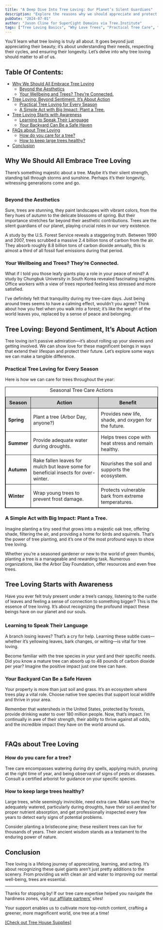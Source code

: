 ```yaml
---
title: "A Deep Dive Into Tree Loving: Our Planet’s Silent Guardians"
description: "Explore the reasons why we should appreciate and protect trees, delve into practical tree care and tree loving."
pubDate: "2024-07-01"
author: "Jason Cline for SuperCight Domains via Tree.Institute"
tags: ["Tree Loving Basics", "Why Love Trees", "Practical Tree Care", "Planting Trees Impact", "Tree Health Tips", "Trees and Wellbeing", "Seasonal Tree Care", "Protecting Trees"]
---
```


<p>You’ll learn what tree loving is truly all about. It goes beyond just appreciating their beauty; it’s about understanding their needs, respecting their cycles, and ensuring their longevity. Let’s delve into why tree loving should matter to all of us.</p>

<h2 id="main-toc" name="tableOfContents">Table Of Contents:</h2>

<ul name="tableOfContents" id="id-1719842799823">
    <li name="tableOfContents"><a id="whyweshouldallembracetreeloving-toc" href="#whyweshouldallembracetreeloving">Why We Should All Embrace Tree Loving</a>
        <ul name="tableOfContents" id="id-1719842799823">
            <li name="tableOfContents"><a id="beyondtheaesthetics-toc" href="#beyondtheaesthetics">Beyond the Aesthetics</a></li>
            <li name="tableOfContents"><a id="yourwellbeingandtreestheyreconnected-toc" href="#yourwellbeingandtreestheyreconnected">Your Wellbeing and Trees? They’re Connected.</a></li>
        </ul>
    </li>
    <li name="tableOfContents"><a id="treelovingbeyondsentimentitsaboutaction-toc" href="#treelovingbeyondsentimentitsaboutaction">Tree Loving: Beyond Sentiment, It’s About Action</a>
        <ul name="tableOfContents" id="id-1719842799823">
            <li name="tableOfContents"><a id="practicaltreelovingforeveryseason-toc" href="#practicaltreelovingforeveryseason">Practical Tree Loving for Every Season</a></li>
            <li name="tableOfContents"><a id="asimpleactwithbigimpactplantatree-toc" href="#asimpleactwithbigimpactplantatree">A Simple Act with Big Impact: Plant a Tree.</a></li>
        </ul>
    </li>
    <li name="tableOfContents"><a id="treelovingstartswithawareness-toc" href="#treelovingstartswithawareness">Tree Loving Starts with Awareness</a>
        <ul name="tableOfContents" id="id-1719842799823">
            <li name="tableOfContents"><a id="learningtospeaktheirlanguage-toc" href="#learningtospeaktheirlanguage">Learning to Speak Their Language</a></li>
            <li name="tableOfContents"><a id="yourbackyardcanbeasafehaven-toc" href="#yourbackyardcanbeasafehaven">Your Backyard Can Be a Safe Haven</a></li>
        </ul>
    </li>
    <li name="tableOfContents"><a id="faqsabouttreeloving-toc" href="#faqsabouttreeloving">FAQs about Tree Loving</a>
        <ul name="tableOfContents" id="id-1719842799823">
            <li name="tableOfContents"><a id="howdoyoucareforatree-toc" href="#howdoyoucareforatree">How do you care for a tree?</a></li>
            <li name="tableOfContents"><a id="howtokeeplargetreeshealthy-toc" href="#howtokeeplargetreeshealthy">How to keep large trees healthy?</a></li>
        </ul>
    </li>
    <li name="tableOfContents"><a id="conclusion-toc" href="#conclusion">Conclusion</a></li>
</ul>

<h2></h2>

<h2 id="whyweshouldallembracetreeloving">Why We Should All Embrace Tree Loving</h2>

<p>There’s something majestic about a tree. Maybe it’s their silent strength, standing tall through storms and sunshine. Perhaps it’s their longevity, witnessing generations come and go.</p>

<p><img src="https://images.unsplash.com/photo-1564429542212-16ab18196c4d?crop=entropy&cs=tinysrgb&fit=max&fm=jpg&ixid=M3wyNzI0ODl8MHwxfHNlYXJjaHwxfHx0cmVlJTIwbG92aW5nfGVufDB8MHx8fDE3MTk3NjM1MDF8MA&ixlib=rb-4.0.3&q=80&w=1080" alt="" style="display: block; vertical-align: top; margin: 5px auto; text-align: center; max-width: 100%; height: auto;"></p>

<h3 id="beyondtheaesthetics">Beyond the Aesthetics</h3>

<p>Sure, trees are stunning, they paint landscapes with vibrant colors, from the fiery hues of autumn to the delicate blossoms of spring. But their importance stretches far beyond their aesthetic contributions. Trees are the silent guardians of our planet, playing crucial roles in our very existence.</p>

<p>A study by the U.S. Forest Service reveals a staggering truth. Between 1990 and 2007, trees scrubbed a massive 2.4 billion tons of carbon from the air. They absorb roughly 8.8 billion tons of carbon dioxide annually, this is almost a third of all fossil fuel emissions during that period.</p>

<h3 id="yourwellbeingandtreestheyreconnected">Your Wellbeing and Trees? They’re Connected.</h3>

<p>What if I told you those leafy giants play a role in your peace of mind? A study by Chungbuk University in South Korea revealed fascinating insights. Office workers with a view of trees reported feeling less stressed and more satisfied. </p>

<p>I’ve definitely felt that tranquility during my tree-care days. Just being around trees seems to have a calming effect, wouldn’t you agree? Think about how you feel when you walk into a forest; it’s like the weight of the world leaves you, replaced by a sense of peace and belonging.</p>

<h2 id="treelovingbeyondsentimentitsaboutaction">Tree Loving: Beyond Sentiment, It’s About Action</h2>

<p>Tree loving isn’t passive admiration—it’s about rolling up your sleeves and getting involved. We can show love for these magnificent beings in ways that extend their lifespan and protect their future. Let’s explore some ways we can make a tangible difference.</p>

<h3 id="practicaltreelovingforeveryseason">Practical Tree Loving for Every Season</h3>

<p>Here is how we can care for trees throughout the year:</p>

<table style="width:100%; border-collapse: collapse; border: 1px solid black;">
    <caption>Seasonal Tree Care Actions</caption>
    <tbody>
        <tr style="background-color: #d3d3d3;">
            <th style="border: 1px solid black; padding: 8px;">Season</th>
            <th style="border: 1px solid black; padding: 8px;">Action</th>
            <th style="border: 1px solid black; padding: 8px;">Benefit</th>
        </tr>
        <tr>
            <td style="border: 1px solid black; padding: 8px;"><strong>Spring</strong></td>
            <td style="border: 1px solid black; padding: 8px;">Plant a tree (Arbor Day, anyone?)</td>
            <td style="border: 1px solid black; padding: 8px;">Provides new life, shade, and oxygen for the future.</td>
        </tr>
        <tr>
            <td style="border: 1px solid black; padding: 8px;"><strong>Summer</strong></td>
            <td style="border: 1px solid black; padding: 8px;">Provide adequate water during droughts.</td>
            <td style="border: 1px solid black; padding: 8px;">Helps trees cope with heat stress and remain healthy.</td>
        </tr>
        <tr>
            <td style="border: 1px solid black; padding: 8px;"><strong>Autumn</strong></td>
            <td style="border: 1px solid black; padding: 8px;">Rake fallen leaves for mulch but leave some for beneficial insects for over-winter.</td>
            <td style="border: 1px solid black; padding: 8px;">Nourishes the soil and supports the ecosystem.</td>
        </tr>
        <tr>
            <td style="border: 1px solid black; padding: 8px;"><strong>Winter</strong></td>
            <td style="border: 1px solid black; padding: 8px;">Wrap young trees to prevent frost damage.</td>
            <td style="border: 1px solid black; padding: 8px;">Protects vulnerable bark from extreme temperatures.</td>
        </tr>
    </tbody>
</table>

<h3></h3>

<h3 id="asimpleactwithbigimpactplantatree">A Simple Act with Big Impact: Plant a Tree.</h3>

<p>Imagine planting a tiny seed that grows into a majestic oak tree, offering shade, filtering the air, and providing a home for birds and squirrels. That’s the power of tree planting, and it’s one of the most profound ways to show tree loving.</p>

<p>Whether you’re a seasoned gardener or new to the world of green thumbs, planting a tree is a manageable and rewarding task. Numerous organizations, like the Arbor Day Foundation, offer resources and even free trees.</p>

<h2 id="treelovingstartswithawareness">Tree Loving Starts with Awareness</h2>

<p>Have you ever felt truly present under a tree’s canopy, listening to the rustle of leaves and feeling a sense of connection to something bigger? This is the essence of tree loving. It’s about recognizing the profound impact these beings have on our planet and our souls.<img src="https://images.unsplash.com/photo-1607780560624-2968ebaf4360?crop=entropy&cs=tinysrgb&fit=max&fm=jpg&ixid=M3wyNzI0ODl8MHwxfHNlYXJjaHwyfHx0cmVlJTIwbG92aW5nfGVufDB8MHx8fDE3MTk3NjM1MDF8MA&ixlib=rb-4.0.3&q=80&w=1080" alt="" style="display: block; vertical-align: top; margin: 5px auto; text-align: center; max-width: 100%; height: auto;"></p>

<h3 id="learningtospeaktheirlanguage">Learning to Speak Their Language</h3>

<p>A branch losing leaves? That’s a cry for help. Learning these subtle cues—whether it’s yellowing leaves, bark changes, or wilting—is vital for tree loving.</p>

<p>Become familiar with the tree species in your yard and their specific needs. Did you know a mature tree can absorb up to 48 pounds of carbon dioxide per year? Imagine the positive impact just one tree can have.</p>

<h3 id="yourbackyardcanbeasafehaven">Your Backyard Can Be a Safe Haven</h3>

<p>Your property is more than just soil and grass. It’s an ecosystem where trees play a vital role. Choose native tree species that support local wildlife and thrive in your area.</p>

<p>Remember that watersheds in the United States, protected by forests, provide drinking water to over 180 million people. Now, that’s impact. I’m continually in awe of their strength, their ability to thrive against all odds, and the incredible impact they have on the world around us.</p>

<p><img src="https://images.unsplash.com/photo-1502082553048-f009c37129b9?crop=entropy&cs=tinysrgb&fit=max&fm=jpg&ixid=M3wyNzI0ODl8MHwxfHNlYXJjaHwxOXx8dHJlZSUyMGxvdmluZ3xlbnwwfDB8fHwxNzE5NzYzNTAxfDA&ixlib=rb-4.0.3&q=80&w=1080" alt="" style="display: block; vertical-align: top; margin: 5px auto; text-align: center; max-width: 100%; height: auto;"></p>

<h2 id="faqsabouttreeloving">FAQs about Tree Loving</h2>

<h3 id="howdoyoucareforatree">How do you care for a tree?</h3>

<p>Tree care encompasses watering during dry spells, applying mulch, pruning at the right time of year, and being observant of signs of pests or diseases. Consult a certified arborist for guidance on your specific species.</p>

<h3 id="howtokeeplargetreeshealthy">How to keep large trees healthy?</h3>

<p>Large trees, while seemingly invincible, need extra care. Make sure they’re adequately watered, particularly during droughts, have their soil aerated for proper nutrient absorption, and get professionally inspected every few years to detect early signs of potential problems.</p>

<p>Consider planting a bristlecone pine; these resilient trees can live for thousands of years. Their ancient wisdom stands as a testament to the enduring power of nature.</p>

<h2 id="conclusion">Conclusion</h2>

<p>Tree loving is a lifelong journey of appreciating, learning, and acting. It’s about recognizing these quiet giants aren’t just pretty additions to the scenery. From providing us with clean air and water to improving our mental well-being, trees are essential.</p>
<hr id="isPasted">

<p dir="ltr" id="isPasted">Thanks for stopping by! If our tree care expertise helped you navigate the hardiness zones, visit <a data-mil="888" href="https://tree.institute/our-affiliates" target="_blank" rel="noopener noreferrer">our affiliate partners’</a> sites!</p>

<p dir="ltr">Your support enables us to cultivate more top-notch content, crafting a greener, more magnificent world, one tree at a time!</p>

<p dir="ltr" id="isPasted"><a href="https://shareasale.com/r.cfm?b=2199513&u=4318791&m=133601&urllink=&afftrack=" target="_blank" rel="noopener noreferrer">[Check out Tree House Supplies]</a></p>
<!--themify_builder_content-->
<div id="themify_builder_content-886" data-postid="886" class="themify_builder_content themify_builder_content-886 themify_builder tf_clear">
</div>

<p>
    <!--/themify_builder_content-->
    <!--themify_builder_content-->
</p>
<div id="themify_builder_content-886" data-postid="886" class="themify_builder_content themify_builder_content-886 themify_builder tf_clear">
</div>

<p>
    <!--/themify_builder_content-->
    <!--themify_builder_content-->
</p>
<div id="themify_builder_content-886" data-postid="886" class="themify_builder_content themify_builder_content-886 themify_builder tf_clear">
</div>

<p>
    <!--/themify_builder_content-->
    <!--themify_builder_content-->
</p>
<div id="themify_builder_content-886" data-postid="886" class="themify_builder_content themify_builder_content-886 themify_builder tf_clear">
</div>

<p>
    <!--/themify_builder_content-->
    <!--themify_builder_content-->
</p>
<div id="themify_builder_content-886" data-postid="886" class="themify_builder_content themify_builder_content-886 themify_builder tf_clear">
</div>
<!--/themify_builder_content-->
<!--themify_builder_content-->
<div id="themify_builder_content-886" data-postid="886" class="themify_builder_content themify_builder_content-886 themify_builder tf_clear">
</div>
<!--/themify_builder_content-->
<!--themify_builder_content-->
<div id="themify_builder_content-886" data-postid="886" class="themify_builder_content themify_builder_content-886 themify_builder tf_clear">
</div>
<!--/themify_builder_content-->